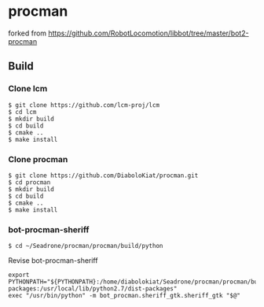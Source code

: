 # procman
forked from
https://github.com/RobotLocomotion/libbot/tree/master/bot2-procman

## Build
### Clone lcm
```
$ git clone https://github.com/lcm-proj/lcm
$ cd lcm
$ mkdir build
$ cd build
$ cmake ..
$ make install
```

### Clone procman
```
$ git clone https://github.com/DiaboloKiat/procman.git
$ cd procman
$ mkdir build
$ cd build
$ cmake ..
$ make install
```

### bot-procman-sheriff
```
$ cd ~/Seadrone/procman/procman/build/python
```
Revise bot-procman-sheriff
```
export PYTHONPATH="${PYTHONPATH}:/home/diabolokiat/Seadrone/procman/procman/build/lib/python2.7/dist-packages:/usr/local/lib/python2.7/dist-packages"
exec "/usr/bin/python" -m bot_procman.sheriff_gtk.sheriff_gtk "$@"
```
